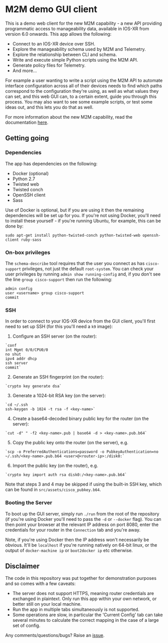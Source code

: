 M2M demo GUI client
===================

This is a demo web client for the new M2M capability - a new API providing programmatic access to manageability data, available in IOS-XR from version 6.0 onwards. This app allows the following:

  * Connect to an IOS-XR device over SSH.
  * Explore the manageability schema used by M2M and Telemetry.
  * Explore the relationship between CLI and schema.
  * Write and execute simple Python scripts using the M2M API.
  * Generate policy files for Telemetry.
  * And more...

For example a user wanting to write a script using the M2M API to automate interface configuration across all of their devices needs to find which paths correspond to the configuration they're using, as well as what values they can set, and this web GUI can, to a certain extent, guide you through this process. You may also want to see some example scripts, or test some ideas out, and this lets you do that as well.

For more information about the new M2M capability, read the documentation [here](m2m.md).

Getting going
-------------
### Dependencies
The app has dependencies on the following:

  * Docker (optional)
  * Python 2.7
  * Twisted web
  * Twisted conch
  * OpenSSH client
  * Sass

Use of Docker is optional, but if you are using it then the remaining dependencies will be set up for you. If you're not using Docker, you'll need to install these yourself - if you're running Ubuntu, for example, this can be done by:

    sudo apt-get install python-twisted-conch python-twisted-web openssh-client ruby-sass

### On-box privileges
The `schema-describe` tool requires that the user you connect as has `cisco-support` privileges, not just the default `root-system`. You can check your user privileges by running `admin show running-config` and, if you don't see the line `group cisco-support` then run the following:

    admin config
    user <username> group cisco-support
    commit

### SSH
In order to connect to your IOS-XR device from the GUI client, you'll first need to set up SSH (for this you'll need a `k9` image):

  1. Configure an SSH server (on the router):

    `conf
    int Mgmt 0/0/CPU0/0
    no shut
    ipv4 addr dhcp
    ssh server
    commit`

  2. Generate an SSH fingerprint (on the router):

    `crypto key generate dsa`

  3. Generate a 1024-bit RSA key (on the server):

    `cd ~/.ssh
    ssh-keygen -b 1024 -t rsa -f <key-name>`

  4. Create a base64-decoded binary public key for the router (on the server):

    `cut -d" " -f2 <key-name>.pub | base64 -d > <key-name>.pub.b64`

  5. Copy the public key onto the router (on the server), e.g.

    `scp -o PreferredAuthentications=password -o PubkeyAuthentication=no ~/.ssh/<key-name>.pub.b64 <user>@<router-ip>:/disk0:`

  6. Import the public key (on the router), e.g.

    `crypto key import auth rsa disk0:/<key-name>.pub.b64`

Note that steps 3 and 4 may be skipped if using the built-in SSH key, which can be found in `src/assets/cisco_pubkey.b64`.

### Booting the Server
To boot up the GUI server, simply run `./run` from the root of the repository (if you're using Docker you'll need to pass the `-d` or `--docker` flag). You can then point your browser at the relevant IP address on port 8080, enter the credentials for your router in the `Connection` tab and you're away.

Note, if you're using Docker then the IP address won't necessarily be obvious. It'll be `localhost` if you're running natively on 64-bit linux, or the output of `docker-machine ip` or `boot2docker ip` etc otherwise.


Disclaimer
----------
The code in this repository was put together for demonstration purposes and so comes with a few caveats:

  * The server does not support HTTPS, meaning router credentials are exchanged in plaintext. Only run this app within your own network, or better still on your local machine.
  * Run the app in multiple tabs simultaneously is not supported.
  * Some operations are slow, in particular the 'Current Config' tab can take several minutes to calculate the correct mapping in the case of a large set of config.

Any comments/questions/bugs? Raise an [issue](link/to/issues/page).

